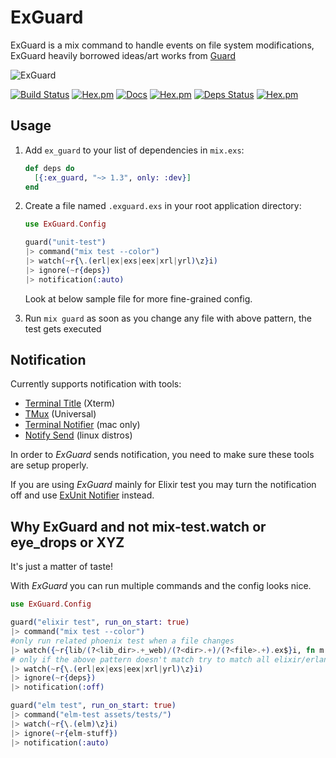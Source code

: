 # ExGuard

ExGuard is a mix command to handle events on file system modifications, ExGuard heavily borrowed ideas/art works from [Guard](https://github.com/guard/guard)

![ExGuard](https://github.com/slashmili/ex_guard/raw/master/logo.png)


[![Build Status](https://travis-ci.org/slashmili/ex_guard.svg?branch=master)](https://travis-ci.org/slashmili/ex_guard)
[![Hex.pm](https://img.shields.io/hexpm/v/ex_guard.svg)](https://hex.pm/packages/ex_guard)
[![Docs](https://img.shields.io/badge/docs-latest-brightgreen.svg?style=flat)](https://hexdocs.pm/ex_guard/)
[![Hex.pm](https://img.shields.io/hexpm/dt/ex_guard.svg)](https://hex.pm/packages/ex_guard)
[![Deps Status](https://beta.hexfaktor.org/badge/all/github/slashmili/ex_guard.svg)](https://beta.hexfaktor.org/github/slashmili/ex_guard)
[![Hex.pm](https://img.shields.io/hexpm/l/ex_guard.svg)]()


## Usage

1. Add `ex_guard` to your list of dependencies in `mix.exs`:

    ```elixir
    def deps do
      [{:ex_guard, "~> 1.3", only: :dev}]
    end
    ```

2. Create a file named `.exguard.exs` in your root application directory:

    ```elixir
    use ExGuard.Config

    guard("unit-test")
    |> command("mix test --color")
    |> watch(~r{\.(erl|ex|exs|eex|xrl|yrl)\z}i)
    |> ignore(~r{deps})
    |> notification(:auto)
    ```

    Look at below sample file for more fine-grained config.

3. Run `mix guard` as soon as you change any file with above pattern, the test gets executed

## Notification

Currently supports notification with tools:

* [Terminal Title](http://tldp.org/HOWTO/Xterm-Title-3.html) (Xterm)
* [TMux](http://tmux.github.io/) (Universal)
* [Terminal Notifier](https://github.com/julienXX/terminal-notifier) (mac only)
* [Notify Send](http://ss64.com/bash/notify-send.html) (linux distros)

In order to _ExGuard_ sends notification, you need to make sure these tools are setup properly.

If you are using _ExGuard_ mainly for Elixir test you may turn the notification off and use [ExUnit Notifier](https://github.com/navinpeiris/ex_unit_notifier) instead.

## Why ExGuard and not mix-test.watch or eye_drops or XYZ

It's just a matter of taste!

With _ExGuard_ you can run multiple commands and the config looks nice.

```elixir
use ExGuard.Config

guard("elixir test", run_on_start: true)
|> command("mix test --color")
#only run related phoenix test when a file changes
|> watch({~r{lib/(?<lib_dir>.+_web)/(?<dir>.+)/(?<file>.+).ex$}i, fn m -> "test/#{m["lib_dir"]}/#{m["dir"]}/#{m["file"]}_test.exs" end})
# only if the above pattern doesn't match try to match all elixir/erlang source 
|> watch(~r{\.(erl|ex|exs|eex|xrl|yrl)\z}i)
|> ignore(~r{deps})
|> notification(:off)

guard("elm test", run_on_start: true)
|> command("elm-test assets/tests/")
|> watch(~r{\.(elm)\z}i)
|> ignore(~r{elm-stuff})
|> notification(:auto)
```
